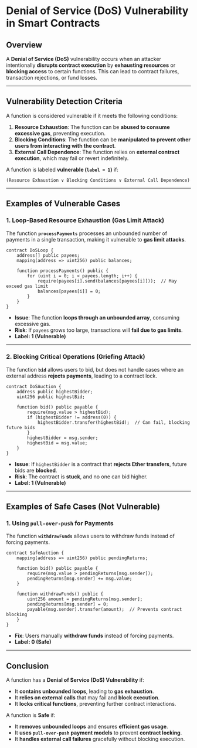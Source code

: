 # **Denial of Service (DoS) Vulnerability in Smart Contracts**

## **Overview**
A **Denial of Service (DoS)** vulnerability occurs when an attacker intentionally **disrupts contract execution** by **exhausting resources** or **blocking access** to certain functions. This can lead to contract failures, transaction rejections, or fund losses.

---

## **Vulnerability Detection Criteria**
A function is considered vulnerable if it meets the following conditions:

1. **Resource Exhaustion**: The function can be **abused to consume excessive gas**, preventing execution.
2. **Blocking Conditions**: The function can be **manipulated to prevent other users from interacting with the contract**.
3. **External Call Dependence**: The function relies on **external contract execution**, which may fail or revert indefinitely.

A function is labeled **vulnerable (`label = 1`)** if:
```
(Resource Exhaustion ∨ Blocking Conditions ∨ External Call Dependence)
```

---

## **Examples of Vulnerable Cases**

### **1. Loop-Based Resource Exhaustion (Gas Limit Attack)**
The function **`processPayments`** processes an unbounded number of payments in a single transaction, making it vulnerable to **gas limit attacks**.

```solidity
contract DoSLoop {
    address[] public payees;
    mapping(address => uint256) public balances;
    
    function processPayments() public {
        for (uint i = 0; i < payees.length; i++) {
            require(payees[i].send(balances[payees[i]]));  // May exceed gas limit
            balances[payees[i]] = 0;
        }
    }
}
```
- **Issue**: The function **loops through an unbounded array**, consuming excessive gas.
- **Risk**: If `payees` grows too large, transactions will **fail due to gas limits**.
- **Label: 1 (Vulnerable)**

---

### **2. Blocking Critical Operations (Griefing Attack)**
The function **`bid`** allows users to bid, but does not handle cases where an external address **rejects payments**, leading to a contract lock.

```solidity
contract DoSAuction {
    address public highestBidder;
    uint256 public highestBid;

    function bid() public payable {
        require(msg.value > highestBid);
        if (highestBidder != address(0)) {
            highestBidder.transfer(highestBid);  // Can fail, blocking future bids
        }
        highestBidder = msg.sender;
        highestBid = msg.value;
    }
}
```
- **Issue**: If `highestBidder` is a contract that **rejects Ether transfers**, future bids are **blocked**.
- **Risk**: The contract is **stuck**, and no one can bid higher.
- **Label: 1 (Vulnerable)**

---

## **Examples of Safe Cases (Not Vulnerable)**

### **1. Using `pull-over-push` for Payments**
The function **`withdrawFunds`** allows users to withdraw funds instead of forcing payments.

```solidity
contract SafeAuction {
    mapping(address => uint256) public pendingReturns;

    function bid() public payable {
        require(msg.value > pendingReturns[msg.sender]);
        pendingReturns[msg.sender] += msg.value;
    }
    
    function withdrawFunds() public {
        uint256 amount = pendingReturns[msg.sender];
        pendingReturns[msg.sender] = 0;
        payable(msg.sender).transfer(amount);  // Prevents contract blocking
    }
}
```
- **Fix**: Users manually **withdraw funds** instead of forcing payments.
- **Label: 0 (Safe)**

---

## **Conclusion**
A function has a **Denial of Service (DoS) Vulnerability** if:
- It **contains unbounded loops**, leading to **gas exhaustion**.  
- It **relies on external calls** that may fail and **block execution**.  
- It **locks critical functions**, preventing further contract interactions.  

A function is **Safe** if:
- It **removes unbounded loops** and ensures **efficient gas usage**.  
- It **uses `pull-over-push` payment models** to prevent **contract locking**.  
- It **handles external call failures** gracefully without blocking execution.  
